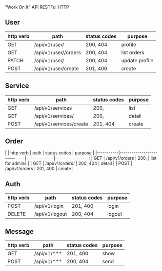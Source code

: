 "Work On It" API RESTFul HTTP


## User

| http verb | path                       | status codes | purpose        |
|-----------|----------------------------|--------------|----------------|
| GET       | /api/v1/user/<id>          | 200, 404     | profile        |
| GET       | /api/v1/user/<id>/orders   | 200, 404     | list orders    |
| PATCH     | /api/v1/user/<id>          | 200, 404     | update profile |
| POST      | /api/v1/user/create        | 201, 400     | create         |


## Service

| http verb | path                    | status codes | purpose |
|-----------|-------------------------|--------------|---------|
| GET       | /api/v1/services        | 200,         | list    |
| GET       | /api/v1/services/<id>   | 200,         | detail  |
| POST      | /api/v1/services/create | 201, 404     | create  |


## Order

| | http verb | path                        | status codes | purpose         |
|-----------|-----------------------------|--------------|-----------------|
| GET       | /api/v1/orders              | 200,         | list for admins |
| GET       | /api/v1/orders/<id>         | 200, 404     | detail          |
| POST      | /api/v1/orders              | 201, 400     | create          |


## Auth

| http verb | path           | status codes | purpose |
|-----------|----------------|--------------|---------|
| POST      | /api/v1/login  | 201, 400     | login   |
| DELETE    | /api/v1/logout | 200, 404     | logout  |


## Message

| http verb | path        | status codes | purpose |
|-----------|-------------|--------------|---------|
| GET       | /api/v1/*** | 201, 400     | show    |
| POST      | /api/v1/*** | 200, 404     | send    |
